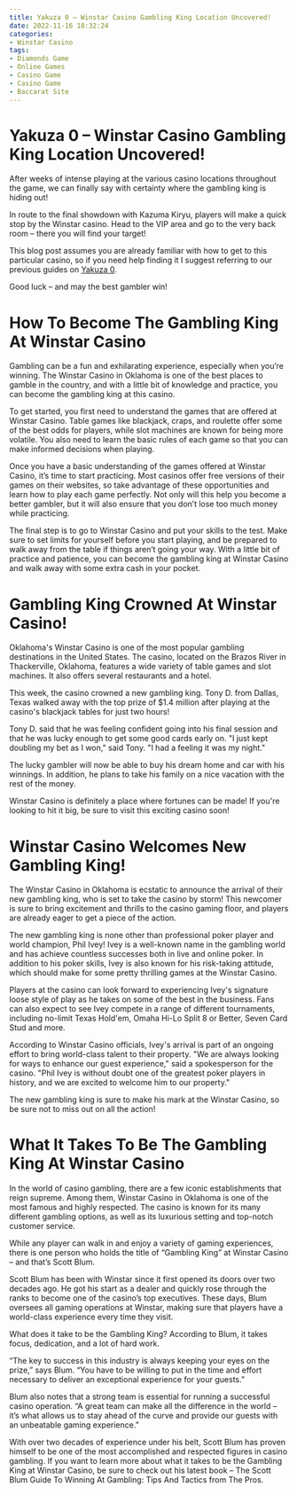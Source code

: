 ```yaml
---
title: Yakuza 0 – Winstar Casino Gambling King Location Uncovered!
date: 2022-11-16 18:32:24
categories:
- Winstar Casino
tags:
- Diamonds Game
- Online Games
- Casino Game
- Casino Game
- Baccarat Site
---
```



#  Yakuza 0 – Winstar Casino Gambling King Location Uncovered!

After weeks of intense playing at the various casino locations throughout the game, we can finally say with certainty where the gambling king is hiding out!

In route to the final showdown with Kazuma Kiryu, players will make a quick stop by the Winstar casino. Head to the VIP area and go to the very back room – there you will find your target!

This blog post assumes you are already familiar with how to get to this particular casino, so if you need help finding it I suggest referring to our previous guides on [Yakuza 0](https://www.gamefaqs.com/ps4/683064-yakuza-0/faqs/75641).

Good luck – and may the best gambler win!

#  How To Become The Gambling King At Winstar Casino

Gambling can be a fun and exhilarating experience, especially when you’re winning. The Winstar Casino in Oklahoma is one of the best places to gamble in the country, and with a little bit of knowledge and practice, you can become the gambling king at this casino.

To get started, you first need to understand the games that are offered at Winstar Casino. Table games like blackjack, craps, and roulette offer some of the best odds for players, while slot machines are known for being more volatile. You also need to learn the basic rules of each game so that you can make informed decisions when playing.

Once you have a basic understanding of the games offered at Winstar Casino, it’s time to start practicing. Most casinos offer free versions of their games on their websites, so take advantage of these opportunities and learn how to play each game perfectly. Not only will this help you become a better gambler, but it will also ensure that you don’t lose too much money while practicing.

The final step is to go to Winstar Casino and put your skills to the test. Make sure to set limits for yourself before you start playing, and be prepared to walk away from the table if things aren’t going your way. With a little bit of practice and patience, you can become the gambling king at Winstar Casino and walk away with some extra cash in your pocket.

#  Gambling King Crowned At Winstar Casino!

Oklahoma's Winstar Casino is one of the most popular gambling destinations in the United States. The casino, located on the Brazos River in Thackerville, Oklahoma, features a wide variety of table games and slot machines. It also offers several restaurants and a hotel.

This week, the casino crowned a new gambling king. Tony D. from Dallas, Texas walked away with the top prize of $1.4 million after playing at the casino's blackjack tables for just two hours!

Tony D. said that he was feeling confident going into his final session and that he was lucky enough to get some good cards early on. "I just kept doubling my bet as I won," said Tony. "I had a feeling it was my night."

The lucky gambler will now be able to buy his dream home and car with his winnings. In addition, he plans to take his family on a nice vacation with the rest of the money.

Winstar Casino is definitely a place where fortunes can be made! If you're looking to hit it big, be sure to visit this exciting casino soon!

#  Winstar Casino Welcomes New Gambling King!

The Winstar Casino in Oklahoma is ecstatic to announce the arrival of their new gambling king, who is set to take the casino by storm! This newcomer is sure to bring excitement and thrills to the casino gaming floor, and players are already eager to get a piece of the action.

The new gambling king is none other than professional poker player and world champion, Phil Ivey! Ivey is a well-known name in the gambling world and has achieve countless successes both in live and online poker. In addition to his poker skills, Ivey is also known for his risk-taking attitude, which should make for some pretty thrilling games at the Winstar Casino.

Players at the casino can look forward to experiencing Ivey's signature loose style of play as he takes on some of the best in the business. Fans can also expect to see Ivey compete in a range of different tournaments, including no-limit Texas Hold'em, Omaha Hi-Lo Split 8 or Better, Seven Card Stud and more.

According to Winstar Casino officials, Ivey's arrival is part of an ongoing effort to bring world-class talent to their property. "We are always looking for ways to enhance our guest experience," said a spokesperson for the casino. "Phil Ivey is without doubt one of the greatest poker players in history, and we are excited to welcome him to our property."

The new gambling king is sure to make his mark at the Winstar Casino, so be sure not to miss out on all the action!

#  What It Takes To Be The Gambling King At Winstar Casino

In the world of casino gambling, there are a few iconic establishments that reign supreme. Among them, Winstar Casino in Oklahoma is one of the most famous and highly respected. The casino is known for its many different gambling options, as well as its luxurious setting and top-notch customer service.

While any player can walk in and enjoy a variety of gaming experiences, there is one person who holds the title of “Gambling King” at Winstar Casino – and that’s Scott Blum.

Scott Blum has been with Winstar since it first opened its doors over two decades ago. He got his start as a dealer and quickly rose through the ranks to become one of the casino’s top executives. These days, Blum oversees all gaming operations at Winstar, making sure that players have a world-class experience every time they visit.

What does it take to be the Gambling King? According to Blum, it takes focus, dedication, and a lot of hard work.

“The key to success in this industry is always keeping your eyes on the prize,” says Blum. “You have to be willing to put in the time and effort necessary to deliver an exceptional experience for your guests.”

Blum also notes that a strong team is essential for running a successful casino operation. “A great team can make all the difference in the world – it’s what allows us to stay ahead of the curve and provide our guests with an unbeatable gaming experience.”

With over two decades of experience under his belt, Scott Blum has proven himself to be one of the most accomplished and respected figures in casino gambling. If you want to learn more about what it takes to be the Gambling King at Winstar Casino, be sure to check out his latest book – The Scott Blum Guide To Winning At Gambling: Tips And Tactics from The Pros.